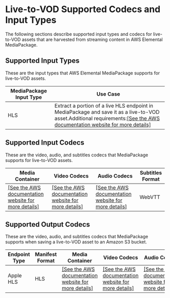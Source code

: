 # Live\-to\-VOD Supported Codecs and Input Types<a name="supported-inputs-ltov"></a>

The following sections describe supported input types and codecs for live\-to\-VOD assets that are harvested from streaming content in AWS Elemental MediaPackage\.

## Supported Input Types<a name="supported-types-ltov"></a>

These are the input types that AWS Elemental MediaPackage supports for live\-to\-VOD assets\.


| MediaPackage Input Type | Use Case | 
| --- | --- | 
| HLS | Extract a portion of a live HLS endpoint in MediaPackage and save it as a live\-to\-VOD asset\.Additional requirements:[\[See the AWS documentation website for more details\]](http://docs.aws.amazon.com/mediapackage/latest/ug/supported-inputs-ltov.html) | 

## Supported Input Codecs<a name="supported-inputs-codecs-ltov"></a>

These are the video, audio, and subtitles codecs that MediaPackage supports for live\-to\-VOD assets\.


| Media Container | Video Codecs | Audio Codecs | Subtitles Format | 
| --- | --- | --- | --- | 
|  [\[See the AWS documentation website for more details\]](http://docs.aws.amazon.com/mediapackage/latest/ug/supported-inputs-ltov.html)  |  [\[See the AWS documentation website for more details\]](http://docs.aws.amazon.com/mediapackage/latest/ug/supported-inputs-ltov.html)  |  [\[See the AWS documentation website for more details\]](http://docs.aws.amazon.com/mediapackage/latest/ug/supported-inputs-ltov.html)  | WebVTT | 

## Supported Output Codecs<a name="supported-outputs-codecs-ltov"></a>

These are the video, audio, and subtitles codecs that MediaPackage supports when saving a live\-to\-VOD asset to an Amazon S3 bucket\.


| Endpoint Type | Manifest Format | Media Container | Video Codecs | Audio Codecs | Subtitles Format | 
| --- | --- | --- | --- | --- | --- | 
| Apple HLS | HLS |  [\[See the AWS documentation website for more details\]](http://docs.aws.amazon.com/mediapackage/latest/ug/supported-inputs-ltov.html)  |  [\[See the AWS documentation website for more details\]](http://docs.aws.amazon.com/mediapackage/latest/ug/supported-inputs-ltov.html)  |  [\[See the AWS documentation website for more details\]](http://docs.aws.amazon.com/mediapackage/latest/ug/supported-inputs-ltov.html)  | WebVTT | 